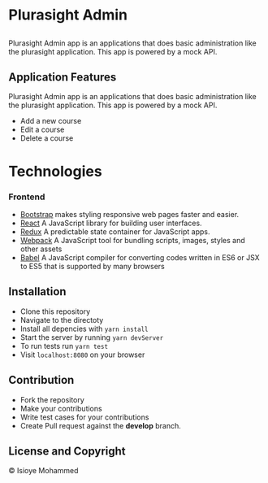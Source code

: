# Plurasight Admin

##
Plurasight Admin app is an applications that does basic administration like the plurasight application. This app is powered by a mock API.

## Application Features
Plurasight Admin app is an applications that does basic administration like the plurasight application. This app is powered by a mock API.
- Add a new course
- Edit a course
- Delete a course

# Technologies
### Frontend
- [Bootstrap](https://getbootstrap.com/) makes styling responsive web pages faster and easier.
- [React](https://facebook.github.io/react/) A JavaScript library for building user interfaces.
- [Redux](http://redux.js.org/) A predictable state container for JavaScript apps.
- [Webpack](https://webpack.js.org/) A JavaScript tool for bundling scripts, images, styles and other assets
- [Babel](https://babeljs.io/) A JavaScript compiler for converting codes written in ES6 or JSX to ES5 that is supported by many browsers

## Installation
- Clone this repository
- Navigate to the directoty
- Install all depencies with ```yarn install```
- Start the server by running ```yarn devServer```
- To run tests run ```yarn test```
- Visit ``localhost:8080`` on your browser

## Contribution
  * Fork the repository
  * Make your contributions
  * Write test cases for your contributions
  * Create Pull request against the **develop** branch.

## License and Copyright
&copy; Isioye Mohammed

